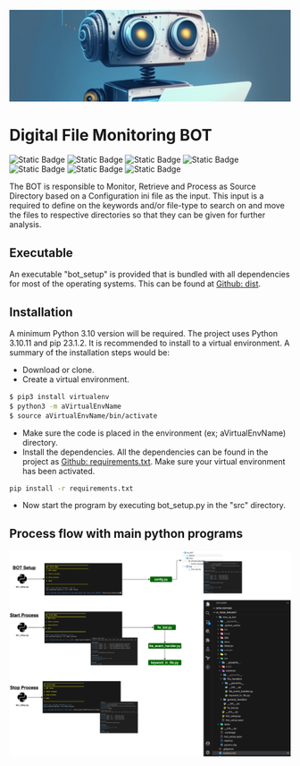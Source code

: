 ![](images/fw_bot_bck.jpeg)

# Digital File Monitoring BOT

![Static Badge](https://img.shields.io/badge/python-%3E%3Dv3.10-blue)
![Static Badge](https://img.shields.io/badge/dist-download-pink)
![Static Badge](https://img.shields.io/badge/release-v1.0.0-purple)
![Static Badge](https://img.shields.io/badge/docs-sphinx-purple)
![Static Badge](https://img.shields.io/badge/htmlcov-coverage-yellow)
![Static Badge](https://img.shields.io/badge/test_case-pytest-yellow)
![Static Badge](https://img.shields.io/badge/metrics-radon-yellow)

The BOT is responsible to Monitor, Retrieve and Process as Source Directory based on a Configuration ini file as the input.
This input is a required to define on the keywords and/or file-type to search on and move the files to respective directories so that they can be given for further analysis.

## Executable

An executable "bot_setup" is provided that is bundled with all dependencies for most of the operating systems. This can be found at <a href="msc_ia_bot/dist" target="_blank">Github: dist</a>.

## Installation

A minimum Python 3.10 version will be required. The project uses Python 3.10.11 and pip 23.1.2. It is recommended to install to a virtual environment. A summary of the installation steps would be:

- Download or clone.
- Create a virtual environment.

```bash
$ pip3 install virtualenv
$ python3 -m aVirtualEnvName
$ source aVirtualEnvName/bin/activate
```

- Make sure the code is placed in the environment (ex; aVirtualEnvName) directory.
- Install the dependencies. All the dependencies can be found in the project as <a href="msc_ia_bot/requirements.txt">Github: requirements.txt</a>. Make sure your virtual environment has been activated.

```bash
pip install -r requirements.txt
```

- Now start the program by executing bot_setup.py in the "src" directory.

## Process flow with main python programs

![](images/process_flow.png)
